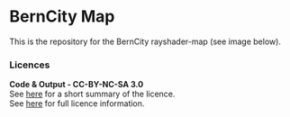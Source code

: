 # BernCity Map
This is the repository for the BernCity rayshader-map (see image below).

### Licences
**Code & Output - CC-BY-NC-SA 3.0**  
See [here](https://creativecommons.org/licenses/by-nc-sa/3.0/de/) for a short summary of the licence.  
See [here](https://creativecommons.org/licenses/by-nc-sa/3.0/de/legalcode) for full licence information.
